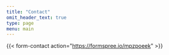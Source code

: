 ```yaml
---
title: "Contact"
omit_header_text: true
type: page
menu: main
---
```

{{< form-contact action="https://formspree.io/mpzpoeek" >}}
